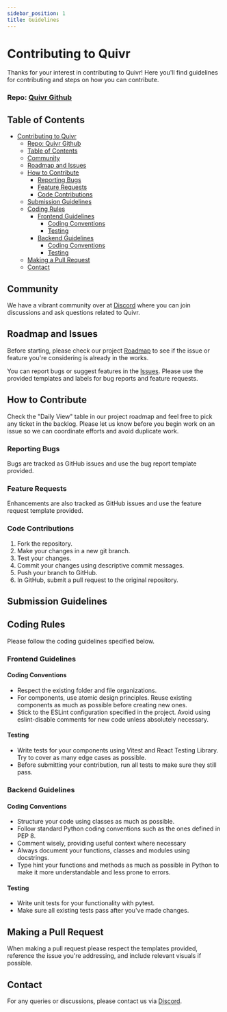 ```yaml
---
sidebar_position: 1
title: Guidelines
---
```


# Contributing to Quivr

Thanks for your interest in contributing to Quivr! Here you'll find guidelines for contributing and steps on how you can contribute.

### Repo: [Quivr Github](https://github.com/stanGirard/quivr)

## Table of Contents

- [Contributing to Quivr](#contributing-to-quivr)
    - [Repo: Quivr Github](#repo-quivr-github)
  - [Table of Contents](#table-of-contents)
  - [Community](#community)
  - [Roadmap and Issues](#roadmap-and-issues)
  - [How to Contribute](#how-to-contribute)
    - [Reporting Bugs](#reporting-bugs)
    - [Feature Requests](#feature-requests)
    - [Code Contributions](#code-contributions)
  - [Submission Guidelines](#submission-guidelines)
  - [Coding Rules](#coding-rules)
    - [Frontend Guidelines](#frontend-guidelines)
      - [Coding Conventions](#coding-conventions)
      - [Testing](#testing)
    - [Backend Guidelines](#backend-guidelines)
      - [Coding Conventions](#coding-conventions-1)
      - [Testing](#testing-1)
  - [Making a Pull Request](#making-a-pull-request)
  - [Contact](#contact)

## Community

We have a vibrant community over at [Discord](https://discord.gg/HUpRgp2HG8) where you can join discussions and ask questions related to Quivr.

## Roadmap and Issues

Before starting, please check our project [Roadmap](https://github.com/users/StanGirard/projects/5) to see if the issue or feature you're considering is already in the works.

You can report bugs or suggest features in the [Issues](https://github.com/StanGirard/quivr/issues). Please use the provided templates and labels for bug reports and feature requests.

## How to Contribute

Check the "Daily View" table in our project roadmap and feel free to pick any ticket in the backlog. Please let us know before you begin work on an issue so we can coordinate efforts and avoid duplicate work.

### Reporting Bugs

Bugs are tracked as GitHub issues and use the bug report template provided.

### Feature Requests

Enhancements are also tracked as GitHub issues and use the feature request template provided.

### Code Contributions

1. Fork the repository.
2. Make your changes in a new git branch.
3. Test your changes.
4. Commit your changes using descriptive commit messages.
5. Push your branch to GitHub.
6. In GitHub, submit a pull request to the original repository.

## Submission Guidelines

## Coding Rules

Please follow the coding guidelines specified below.

### Frontend Guidelines

#### Coding Conventions

- Respect the existing folder and file organizations.
- For components, use atomic design principles. Reuse existing components as much as possible before creating new ones.
- Stick to the ESLint configuration specified in the project. Avoid using eslint-disable comments for new code unless absolutely necessary.

#### Testing

- Write tests for your components using Vitest and React Testing Library. Try to cover as many edge cases as possible.
- Before submitting your contribution, run all tests to make sure they still pass.

### Backend Guidelines

#### Coding Conventions

- Structure your code using classes as much as possible.
- Follow standard Python coding conventions such as the ones defined in PEP 8.
- Comment wisely, providing useful context where necessary
- Always document your functions, classes and modules using docstrings.
- Type hint your functions and methods as much as possible in Python to make it more understandable and less prone to errors.

#### Testing

- Write unit tests for your functionality with pytest.
- Make sure all existing tests pass after you've made changes.

## Making a Pull Request

When making a pull request please respect the templates provided, reference the issue you're addressing, and include relevant visuals if possible.

## Contact

For any queries or discussions, please contact us via [Discord](https://discord.gg/HUpRgp2HG8).
